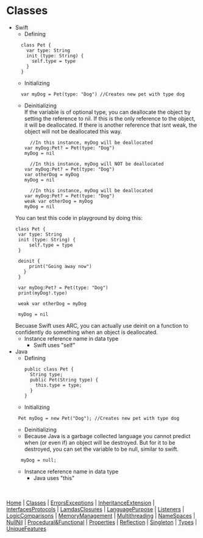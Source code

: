 # Classes

* Swift
  * Defining
  ```
    class Pet {
      var type: String
      init (type: String) {
        self.type = type
      }
    }
  ```
  * Initializing
  ```
    var myDog = Pet(type: "Dog") //Creates new pet with type dog
  ```
  * Deinitializing<br>
    If the variable is of optional type, you can deallocate the object by setting the reference to nil. If this is the only reference to the object, it will be deallocated. If there is another reference that isnt weak, the object will not be deallocated this way.
    ```
      //In this instance, myDog will be deallocated
    var myDog:Pet? = Pet(type: "Dog")
    myDog = nil 
    ```
    
    ```
      //In this instance, myDog will NOT be deallocated
    var myDog:Pet? = Pet(type: "Dog")
    var otherDog = myDog
    myDog = nil 
    ```
    
    ```
      //In this instance, myDog will be deallocated
    var myDog:Pet? = Pet(type: "Dog")
    weak var otherDog = myDog
    myDog = nil 
    ```
   You can test this code in playground by doing this: 
   ```
   class Pet {
    var type: String
    init (type: String) {
        self.type = type
    }
    
    deinit {
        print("Going away now")
      }
    }

    var myDog:Pet? = Pet(type: "Dog")
    print(myDog!.type)

    weak var otherDog = myDog

    myDog = nil
   ```
   Becuase Swift uses ARC, you can actually use deinit on a function to confidently do something when an object is deallocated. 
   * Instance reference name in data type
      * Swift uses "self"
* Java
  * Defining
    ```
    public class Pet {
      String type;
      public Pet(String type) {
        this.type = type;
      }
    }
    ```
   * Initializing
   ```
    Pet myDog = new Pet("Dog"); //Creates new pet with type dog
   ```
   * Deinitializing
    * Because Java is a garbage collected language you cannot predict when (or even if) an object will be destroyed. But for it to be destroyed, you can set the variable to be null, similar to swift. 
  ```
    myDog = null; 
  ```
  * Instance reference name in data type
    * Java uses "this"

<br><br>
[Home](README.md) | [Classes](Classes.md) | [ErrorsExceptions](ErrorsExceptions.md) | [InheritanceExtension](InheritanceExtension.md) | [InterfacesProtocols](InterfacesProtocols.md) | [LamdasClosures](LamdasClosures.md) | [LanguagePurpose](LanguagePurpose.md) | [Listeners](Listeners.md) | [LogicComparisons](LogicComparisons.md) | [MemoryManagement](MemoryManagement.md) | [Multithreading](Multithreading.md) | [NameSpaces](NameSpaces.md) | [NullNil](NullNil.md) | [Procedural&Functional](Procedural&Functional.md) | [Properties](Properties.md) | [Reflection](Reflection.md) | [Singleton](Singleton.md) | [Types](Types.md) | [UniqueFeatures](UniqueFeatures.md)
